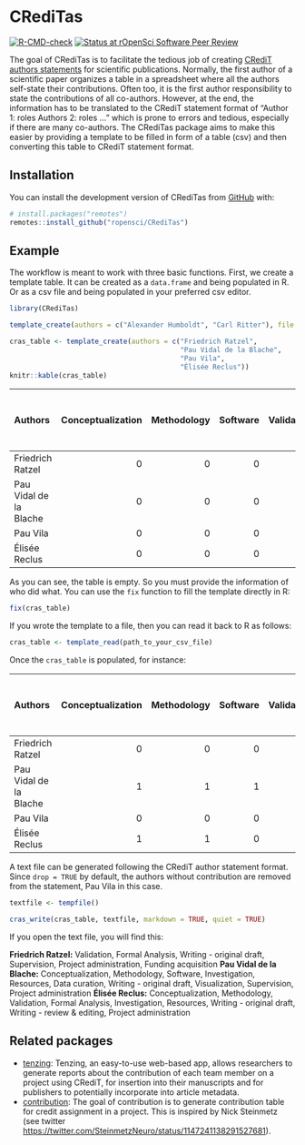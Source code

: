 
<!-- README.md is generated from README.Rmd. Please edit that file -->

# CRediTas

<!-- badges: start -->

[![R-CMD-check](https://github.com/ropensci/CRediTas/actions/workflows/R-CMD-check.yaml/badge.svg)](https://github.com/ropensci/CRediTas/actions/workflows/R-CMD-check.yaml)
[![Status at rOpenSci Software Peer
Review](https://badges.ropensci.org/576_status.svg)](https://github.com/ropensci/software-review/issues/576)
<!-- badges: end -->

The goal of CRediTas is to facilitate the tedious job of creating
[CRediT authors statements](https://credit.niso.org/) for scientific
publications. Normally, the first author of a scientific paper organizes
a table in a spreadsheet where all the authors self-state their
contributions. Often too, it is the first author responsibility to state
the contributions of all co-authors. However, at the end, the
information has to be translated to the CRediT statement format of
“Author 1: roles Authors 2: roles …” which is prone to errors and
tedious, especially if there are many co-authors. The CRediTas package
aims to make this easier by providing a template to be filled in form of
a table (csv) and then converting this table to CRediT statement format.

## Installation

You can install the development version of CRediTas from
[GitHub](https://github.com/) with:

``` r
# install.packages("remotes")
remotes::install_github("ropensci/CRediTas")
```

## Example

The workflow is meant to work with three basic functions. First, we
create a template table. It can be created as a `data.frame` and being
populated in R. Or as a csv file and being populated in your preferred
csv editor.

``` r
library(CRediTas)

template_create(authors = c("Alexander Humboldt", "Carl Ritter"), file = tempfile())

cras_table <- template_create(authors = c("Friedrich Ratzel", 
                                          "Pau Vidal de la Blache", 
                                          "Pau Vila",
                                          "Élisée Reclus"))
knitr::kable(cras_table)
```

| Authors                | Conceptualization | Methodology | Software | Validation | Formal Analysis | Investigation | Resources | Data curation | Writing - original draft | Writing - review & editing | Visualization | Supervision | Project administration | Funding acquisition |
|:-----------------------|------------------:|------------:|---------:|-----------:|----------------:|--------------:|----------:|--------------:|-------------------------:|---------------------------:|--------------:|------------:|-----------------------:|--------------------:|
| Friedrich Ratzel       |                 0 |           0 |        0 |          0 |               0 |             0 |         0 |             0 |                        0 |                          0 |             0 |           0 |                      0 |                   0 |
| Pau Vidal de la Blache |                 0 |           0 |        0 |          0 |               0 |             0 |         0 |             0 |                        0 |                          0 |             0 |           0 |                      0 |                   0 |
| Pau Vila               |                 0 |           0 |        0 |          0 |               0 |             0 |         0 |             0 |                        0 |                          0 |             0 |           0 |                      0 |                   0 |
| Élisée Reclus          |                 0 |           0 |        0 |          0 |               0 |             0 |         0 |             0 |                        0 |                          0 |             0 |           0 |                      0 |                   0 |

As you can see, the table is empty. So you must provide the information
of who did what. You can use the `fix` function to fill the template
directly in R:

``` r
fix(cras_table)
```

If you wrote the template to a file, then you can read it back to R as
follows:

``` r
cras_table <- template_read(path_to_your_csv_file)
```

Once the `cras_table` is populated, for instance:

| Authors                | Conceptualization | Methodology | Software | Validation | Formal Analysis | Investigation | Resources | Data curation | Writing - original draft | Writing - review & editing | Visualization | Supervision | Project administration | Funding acquisition |
|:-----------------------|------------------:|------------:|---------:|-----------:|----------------:|--------------:|----------:|--------------:|-------------------------:|---------------------------:|--------------:|------------:|-----------------------:|--------------------:|
| Friedrich Ratzel       |                 0 |           0 |        0 |          1 |               1 |             0 |         0 |             0 |                        1 |                          0 |             0 |           1 |                      1 |                   1 |
| Pau Vidal de la Blache |                 1 |           1 |        1 |          0 |               0 |             1 |         1 |             1 |                        1 |                          0 |             1 |           1 |                      1 |                   0 |
| Pau Vila               |                 0 |           0 |        0 |          0 |               0 |             0 |         0 |             0 |                        0 |                          0 |             0 |           0 |                      0 |                   0 |
| Élisée Reclus          |                 1 |           1 |        0 |          1 |               1 |             1 |         1 |             0 |                        1 |                          1 |             0 |           0 |                      1 |                   0 |

A text file can be generated following the CRediT author statement
format. Since `drop = TRUE` by default, the authors without contribution
are removed from the statement, Pau Vila in this case.

``` r
textfile <- tempfile()

cras_write(cras_table, textfile, markdown = TRUE, quiet = TRUE)
```

If you open the text file, you will find this:

**Friedrich Ratzel:** Validation, Formal Analysis, Writing - original
draft, Supervision, Project administration, Funding acquisition **Pau
Vidal de la Blache:** Conceptualization, Methodology, Software,
Investigation, Resources, Data curation, Writing - original draft,
Visualization, Supervision, Project administration **Élisée Reclus:**
Conceptualization, Methodology, Validation, Formal Analysis,
Investigation, Resources, Writing - original draft, Writing - review &
editing, Project administration

## Related packages

- [tenzing](https://github.com/marton-balazs-kovacs/tenzing/): Tenzing,
  an easy-to-use web-based app, allows researchers to generate reports
  about the contribution of each team member on a project using CRediT,
  for insertion into their manuscripts and for publishers to potentially
  incorporate into article metadata.
- [contribution](https://github.com/openbiox/contribution): The goal of
  contribution is to generate contribution table for credit assignment
  in a project. This is inspired by Nick Steinmetz (see twitter
  <https://twitter.com/SteinmetzNeuro/status/1147241138291527681>).
